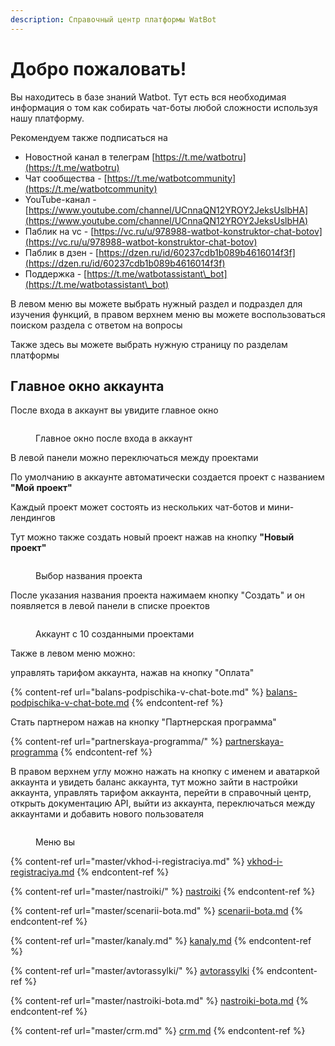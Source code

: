 ```yaml
---
description: Справочный центр платформы WatBot
---
```


# Добро пожаловать!

Вы находитесь в базе знаний Watbot. Тут есть вся необходимая информация о том как собирать чат-боты любой сложности используя нашу платформу.

Рекомендуем также подписаться на&#x20;

* Новостной канал в телеграм [https://t.me/watbotru](https://t.me/watbotru) &#x20;
* Чат сообщества -  [https://t.me/watbotcommunity](https://t.me/watbotcommunity)
* YouTube-канал - [https://www.youtube.com/channel/UCnnaQN12YROY2JeksUslbHA](https://www.youtube.com/channel/UCnnaQN12YROY2JeksUslbHA)
* Паблик на vc - [https://vc.ru/u/978988-watbot-konstruktor-chat-botov](https://vc.ru/u/978988-watbot-konstruktor-chat-botov)
* Паблик в дзен - [https://dzen.ru/id/60237cdb1b089b4616014f3f](https://dzen.ru/id/60237cdb1b089b4616014f3f)
* Поддержка - [https://t.me/watbotassistant\_bot](https://t.me/watbotassistant\_bot)

В левом меню вы можете выбрать нужный раздел и подраздел для изучения функций, в правом верхнем меню вы можете воспользоваться поиском раздела с ответом на вопросы

Также здесь вы можете выбрать нужную страницу по разделам платформы

## Главное окно аккаунта

После входа в аккаунт вы увидите главное окно

<figure><img src=".gitbook/assets/Снимок экрана 2022-11-14 в 5.56.22.png" alt=""><figcaption><p>Главное окно после входа в аккаунт</p></figcaption></figure>

В левой панели можно переключаться между проектами

По умолчанию в аккаунте автоматически создается проект с названием **"Мой проект"**

Каждый проект может состоять из нескольких чат-ботов и мини-лендингов

Тут можно также создать новый проект нажав на кнопку **"Новый проект"**

<figure><img src=".gitbook/assets/Снимок экрана 2022-11-14 в 6.13.48.png" alt=""><figcaption><p>Выбор названия проекта</p></figcaption></figure>

После указания названия проекта нажимаем кнопку "Создать" и он появляется в левой панели в списке проектов

<figure><img src=".gitbook/assets/Снимок экрана 2022-11-14 в 6.19.34.png" alt=""><figcaption><p>Аккаунт с 10 созданными проектами</p></figcaption></figure>



Также в левом меню можно:

управлять тарифом аккаунта, нажав на кнопку "Оплата"

{% content-ref url="balans-podpischika-v-chat-bote.md" %}
[balans-podpischika-v-chat-bote.md](balans-podpischika-v-chat-bote.md)
{% endcontent-ref %}

Стать партнером нажав на кнопку "Партнерская программа"

{% content-ref url="partnerskaya-programma/" %}
[partnerskaya-programma](partnerskaya-programma/)
{% endcontent-ref %}

В правом верхнем углу можно нажать на кнопку с именем и аватаркой аккаунта и увидеть баланс аккаунта, тут можно зайти в настройки аккаунта, управлять тарифом аккаунта, перейти в справочный центр, открыть документацию API, выйти из аккаунта, переключаться между аккаунтами и добавить нового пользователя

<figure><img src=".gitbook/assets/image (75).png" alt=""><figcaption><p>Меню вы</p></figcaption></figure>

{% content-ref url="master/vkhod-i-registraciya.md" %}
[vkhod-i-registraciya.md](master/vkhod-i-registraciya.md)
{% endcontent-ref %}

{% content-ref url="master/nastroiki/" %}
[nastroiki](master/nastroiki/)
{% endcontent-ref %}

{% content-ref url="master/scenarii-bota.md" %}
[scenarii-bota.md](master/scenarii-bota.md)
{% endcontent-ref %}

{% content-ref url="master/kanaly.md" %}
[kanaly.md](master/kanaly.md)
{% endcontent-ref %}

{% content-ref url="master/avtorassylki/" %}
[avtorassylki](master/avtorassylki/)
{% endcontent-ref %}

{% content-ref url="master/nastroiki-bota.md" %}
[nastroiki-bota.md](master/nastroiki-bota.md)
{% endcontent-ref %}

{% content-ref url="master/crm.md" %}
[crm.md](master/crm.md)
{% endcontent-ref %}
